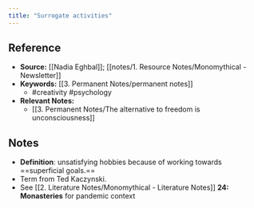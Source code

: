 ```yaml
---
title: "Surrogate activities"
---
```

## Reference
- **Source:** [[Nadia Eghbal]]; [[notes/1. Resource Notes/Monomythical - Newsletter]]
- **Keywords:** [[3. Permanent Notes/permanent notes]]
	- #creativity #psychology
- **Relevant Notes:**
	- [[3. Permanent Notes/The alternative to freedom is unconsciousness]]
## Notes
-  **Definition**: unsatisfying hobbies because of working towards ==superficial goals.== 
-  Term from Ted Kaczynski.
-  See [[2. Literature Notes/Monomythical - Literature Notes]] **24: Monasteries** for pandemic context
